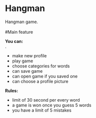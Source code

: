# Hangman

Hangman game.<br>
<br>
#Main feature<br>

<b>You can:</b><br>.
- make new profile<br>
- play game<br>
- choose categories for words<br>
- can save game<br>
- can open game if you saved one<br>
- can choose a profile picture<br>

<b>Rules:</b><br>
- limit of 30 second per every word<br>
- a game is won once you guess 5 words<br>
- you have a limit of 5 mistakes<br>
